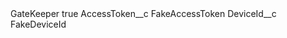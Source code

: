 <?xml version="1.0" encoding="UTF-8"?>
<CustomMetadata xmlns="http://soap.sforce.com/2006/04/metadata" xmlns:xsi="http://www.w3.org/2001/XMLSchema-instance" xmlns:xsd="http://www.w3.org/2001/XMLSchema">
    <label>GateKeeper</label>
    <protected>true</protected>
    <values>
        <field>AccessToken__c</field>
        <value xsi:type="xsd:string">FakeAccessToken</value>
    </values>
    <values>
        <field>DeviceId__c</field>
        <value xsi:type="xsd:string">FakeDeviceId</value>
    </values>
</CustomMetadata>
